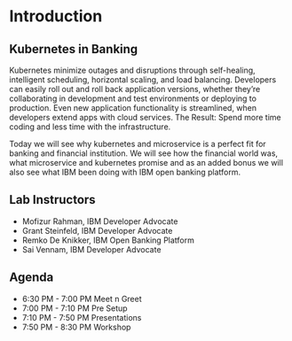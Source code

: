 # Introduction

## Kubernetes in Banking

Kubernetes minimize outages and disruptions through self-healing, intelligent scheduling, horizontal scaling, and load balancing. Developers can easily roll out and roll back application versions, whether they’re collaborating in development and test environments or deploying to production. Even new application functionality is streamlined, when developers extend apps with cloud services. The Result: Spend more time coding and less time with the infrastructure.

Today we will see why kubernetes and microservice is a perfect fit for banking and financial institution. We will see how the financial world was, what microservice and kubernetes promise and as an added bonus we will also see what IBM been doing with IBM open banking platform.

## Lab Instructors

* Mofizur Rahman, IBM Developer Advocate
* Grant Steinfeld, IBM Developer Advocate
* Remko De Knikker, IBM Open Banking Platform
* Sai Vennam, IBM Developer Advocate

## Agenda

* 6:30 PM - 7:00 PM Meet n Greet
* 7:00 PM - 7:10 PM Pre Setup
* 7:10 PM - 7:50 PM Presentations
* 7:50 PM - 8:30 PM Workshop

